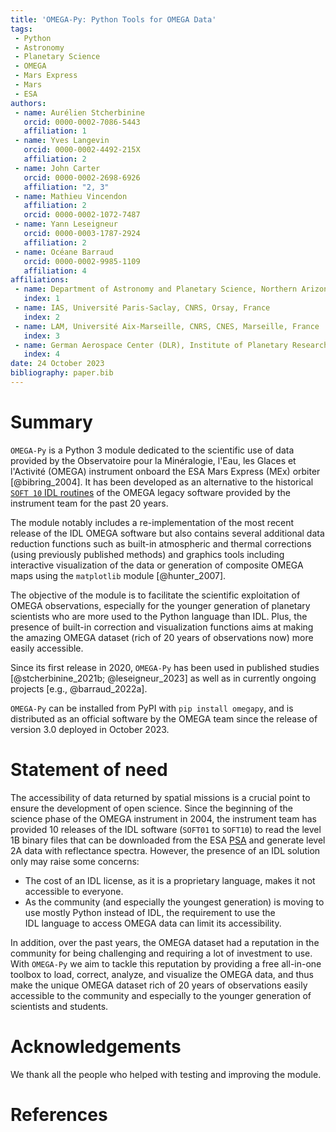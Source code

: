 ```yaml
---
title: 'OMEGA-Py: Python Tools for OMEGA Data'
tags:
 - Python
 - Astronomy
 - Planetary Science
 - OMEGA
 - Mars Express
 - Mars
 - ESA
authors:
 - name: Aurélien Stcherbinine
   orcid: 0000-0002-7086-5443
   affiliation: 1
 - name: Yves Langevin
   orcid: 0000-0002-4492-215X
   affiliation: 2
 - name: John Carter
   orcid: 0000-0002-2698-6926
   affiliation: "2, 3"
 - name: Mathieu Vincendon
   affiliation: 2
   orcid: 0000-0002-1072-7487
 - name: Yann Leseigneur
   orcid: 0000-0003-1787-2924
   affiliation: 2
 - name: Océane Barraud
   orcid: 0000-0002-9985-1109
   affiliation: 4
affiliations:
 - name: Department of Astronomy and Planetary Science, Northern Arizona University, Flagstaff, AZ USA
   index: 1
 - name: IAS, Université Paris-Saclay, CNRS, Orsay, France
   index: 2
 - name: LAM, Université Aix-Marseille, CNRS, CNES, Marseille, France
   index: 3
 - name: German Aerospace Center (DLR), Institute of Planetary Research, Berlin, Germany
   index: 4
date: 24 October 2023
bibliography: paper.bib
---
```


# Summary
`OMEGA-Py` is a Python 3 module dedicated to the scientific use of data provided by the 
Observatoire pour la Minéralogie, l'Eau, les Glaces et l'Activité (OMEGA) instrument onboard
the ESA Mars Express (MEx) orbiter [@bibring_2004].
It has been developed as an alternative to the historical [`SOFT 10` IDL routines](https://archives.esac.esa.int/psa/ftp/MARS-EXPRESS/OMEGA/MEX-M-OMEGA-2-EDR-FLIGHT-EXT8-V1.0/SOFTWARE/)
of the OMEGA legacy software provided by the instrument team for the past 20 years.

The module notably includes a re-implementation of the most recent release of the IDL OMEGA
software but also contains several additional data reduction functions such as built-in
atmospheric and thermal corrections (using previously published methods) and graphics tools
including interactive visualization of the data or generation of composite OMEGA maps using
the `matplotlib` module [@hunter_2007].

The objective of the module is to facilitate the scientific exploitation of OMEGA observations,
especially for the younger generation of planetary scientists who are more used to the Python
language than IDL. Plus, the presence of built-in correction and visualization functions
aims at making the amazing OMEGA dataset (rich of 20 years of observations now) more 
easily accessible.

Since its first release in 2020, `OMEGA-Py` has been used in published studies
[@stcherbinine_2021b; @leseigneur_2023] as well as in currently ongoing projects
[e.g., @barraud_2022a].

`OMEGA-Py` can be installed from PyPI with `pip install omegapy`, and
is distributed as an official software by the OMEGA team
since the release of version 3.0 deployed in October 2023.


# Statement of need
The accessibility of data returned by spatial missions is a crucial point to ensure the
development of open science.
Since the beginning of the science phase of the OMEGA instrument in 2004, the instrument
team has provided 10 releases of the IDL software (`SOFT01` to `SOFT10`) to read the
level 1B binary files that can be downloaded from the ESA [PSA](https://archives.esac.esa.int/psa/#!Table%20View/OMEGA=instrument) 
and generate level 2A data with reflectance spectra.
However, the presence of an IDL solution only may raise some concerns:

 * The cost of an IDL license, as it is a proprietary language, makes it not accessible to everyone.
 * As the community (and especially the youngest generation) is moving to use mostly Python
   instead of IDL, the requirement to use the IDL language to access OMEGA data can limit its
   accessibility.

In addition, over the past years, the OMEGA dataset had a reputation in the community
for being challenging and requiring a lot of investment to use.
With `OMEGA-Py` we aim to tackle this reputation by providing a free all-in-one toolbox
to load, correct, analyze, and visualize the OMEGA data, and thus make the unique OMEGA dataset
rich of 20 years of observations easily accessible to the community and especially to
the younger generation of scientists and students.


# Acknowledgements
We thank all the people who helped with testing and improving the module.


# References

